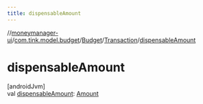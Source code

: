 ```yaml
---
title: dispensableAmount
---
```

//[moneymanager-ui](../../../../index.html)/[com.tink.model.budget](../../index.html)/[Budget](../index.html)/[Transaction](index.html)/[dispensableAmount](dispensable-amount.html)



# dispensableAmount



[androidJvm]\
val [dispensableAmount](dispensable-amount.html): [Amount](../../../com.tink.model.misc/-amount/index.html)




